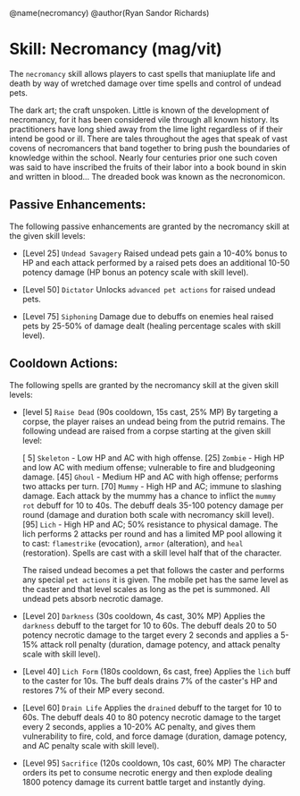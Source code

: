 @name(necromancy)
@author(Ryan Sandor Richards)

# Skill: Necromancy (mag/vit)
The `necromancy` skill allows players to cast spells that maniuplate life and
death by way of wretched damage over time spells and control of undead pets.

The dark art; the craft unspoken. Little is known of the development of
necromancy, for it has been considered vile through all known history. Its
practitioners have long shied away from the lime light regardless of if their
intend be good or ill. There are tales throughout the ages that speak of vast
covens of necromancers that band together to bring push the boundaries of
knowledge within the school. Nearly four centuries prior one such coven was
said to have inscribed the fruits of their labor into a book bound in skin and
written in blood... The dreaded book was known as the necronomicon.

## Passive Enhancements:
The following passive enhancements are granted by the necromancy skill at the
given skill levels:

* [Level 25] `Undead Savagery`
  Raised undead pets gain a 10-40% bonus to HP and each attack performed by a
  raised pets does an additional 10-50 potency damage (HP bonus an potency
  scale with skill level).

* [Level 50] `Dictator`
  Unlocks `advanced pet actions` for raised undead pets.

* [Level 75] `Siphoning`
  Damage due to debuffs on enemies heal raised pets by 25-50% of damage dealt
  (healing percentage scales with skill level).

## Cooldown Actions:
The following spells are granted by the necromancy skill at the given skill
levels:

* [level 5] `Raise Dead` (90s cooldown, 15s cast, 25% MP)
  By targeting a corpse, the player raises an undead being from the putrid
  remains. The following undead are raised from a corpse starting at the given
  skill level:

    [ 5] `Skeleton` - Low HP and AC with high offense.
    [25] `Zombie` - High HP and low AC with medium offense; vulnerable to fire
          and bludgeoning damage.
    [45] `Ghoul` - Medium HP and AC with high offense; performs two attacks per
         turn.
    [70] `Mummy` - High HP and AC; immune to slashing damage. Each attack
         by the mummy has a chance to inflict the `mummy rot` debuff for 10 to
         40s. The debuff deals 35-100 potency damage per round (damage and
         duration both scale with necromancy skill level).
    [95] `Lich` - High HP and AC; 50% resistance to physical damage. The lich
         performs 2 attacks per round and has a limited MP pool allowing it to
         cast: `flamestrike` (evocation), `armor` (alteration), and `heal`
         (restoration). Spells are cast with a skill level half that of the
         character.

  The raised undead becomes a pet that follows the caster and performs any
  special `pet actions` it is given. The mobile pet has the same level as the
  caster and that level scales as long as the pet is summoned. All undead
  pets absorb necrotic damage.

* [Level 20] `Darkness` (30s cooldown, 4s cast, 30% MP)
  Applies the `darkness` debuff to the target for 10 to 60s. The debuff deals
  20 to 50 potency necrotic damage to the target every 2 seconds and applies
  a 5-15% attack roll penalty (duration, damage potency, and attack penalty
  scale with skill level).

* [Level 40] `Lich Form` (180s cooldown, 6s cast, free)
  Applies the `lich` buff to the caster for 10s. The buff deals drains 7% of
  the caster's HP and restores 7% of their MP every second.

* [Level 60] `Drain Life`
  Applies the `drained` debuff to the target for 10 to 60s. The debuff deals
  40 to 80 potency necrotic damage to the target every 2 seconds, applies a
  10-20% AC penalty, and gives them vulnerability to fire, cold, and force
  damage (duration, damage potency, and AC penalty scale with skill level).

* [Level 95] `Sacrifice` (120s cooldown, 10s cast, 60% MP)
  The character orders its pet to consume necrotic energy and then explode
  dealing 1800 potency damage its current battle target and instantly dying.
